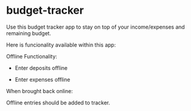 # budget-tracker

Use this budget tracker app to stay on top of your income/expenses and remaining budget.

Here is funcionality available within this app:

Offline Functionality:

- Enter deposits offline

- Enter expenses offline

When brought back online:

Offline entries should be added to tracker.







